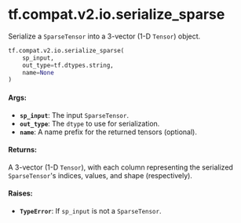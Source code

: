 <div itemscope itemtype="http://developers.google.com/ReferenceObject">
<meta itemprop="name" content="tf.compat.v2.io.serialize_sparse" />
<meta itemprop="path" content="Stable" />
</div>

# tf.compat.v2.io.serialize_sparse

Serialize a `SparseTensor` into a 3-vector (1-D `Tensor`) object.

``` python
tf.compat.v2.io.serialize_sparse(
    sp_input,
    out_type=tf.dtypes.string,
    name=None
)
```

<!-- Placeholder for "Used in" -->


#### Args:


* <b>`sp_input`</b>: The input `SparseTensor`.
* <b>`out_type`</b>: The `dtype` to use for serialization.
* <b>`name`</b>: A name prefix for the returned tensors (optional).


#### Returns:

A 3-vector (1-D `Tensor`), with each column representing the serialized
`SparseTensor`'s indices, values, and shape (respectively).



#### Raises:


* <b>`TypeError`</b>: If `sp_input` is not a `SparseTensor`.